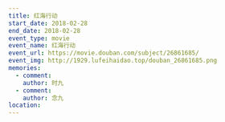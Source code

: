 ```yaml
---
title: 红海行动
start_date: 2018-02-28
end_date: 2018-02-28
event_type: movie
event_name: 红海行动
event_url: https://movie.douban.com/subject/26861685/
event_img: http://1929.lufeihaidao.top/douban_26861685.png
memories:
  - comment: 
    author: 时九
  - comment: 
    author: 念九
location: 
---
```

